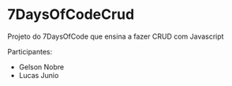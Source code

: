 # 7DaysOfCodeCrud
Projeto do 7DaysOfCode que ensina a fazer CRUD com Javascript

Participantes:

- Gelson Nobre
- Lucas Junio
